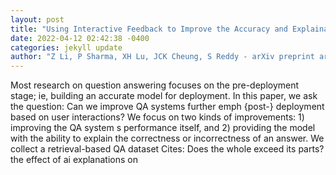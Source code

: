 ```yaml
--- 
layout: post 
title: "Using Interactive Feedback to Improve the Accuracy and Explainability of Question Answering Systems Post-Deployment" 
date: 2022-04-12 02:42:38 -0400 
categories: jekyll update 
author: "Z Li, P Sharma, XH Lu, JCK Cheung, S Reddy - arXiv preprint arXiv:2204.03025, 2022" 
--- 
```

Most research on question answering focuses on the pre-deployment stage; ie, building an accurate model for deployment. In this paper, we ask the question: Can we improve QA systems further emph {post-} deployment based on user interactions? We focus on two kinds of improvements: 1) improving the QA system s performance itself, and 2) providing the model with the ability to explain the correctness or incorrectness of an answer. We collect a retrieval-based QA dataset Cites: Does the whole exceed its parts? the effect of ai explanations on